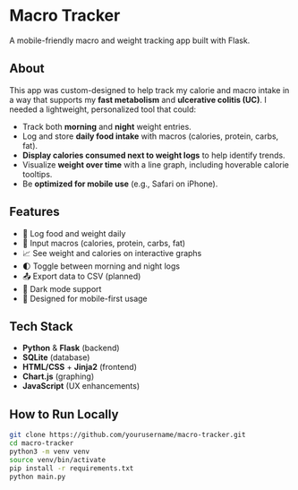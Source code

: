 # Macro Tracker

A mobile-friendly macro and weight tracking app built with Flask.

## About

This app was custom-designed to help track my calorie and macro intake in a way that supports my **fast metabolism** and **ulcerative colitis (UC)**. I needed a lightweight, personalized tool that could:

- Track both **morning** and **night** weight entries.
- Log and store **daily food intake** with macros (calories, protein, carbs, fat).
- **Display calories consumed next to weight logs** to help identify trends.
- Visualize **weight over time** with a line graph, including hoverable calorie tooltips.
- Be **optimized for mobile use** (e.g., Safari on iPhone).

## Features

- 📆 Log food and weight daily
- 🍗 Input macros (calories, protein, carbs, fat)
- 📈 See weight and calories on interactive graphs
- 🌓 Toggle between morning and night logs
- 📤 Export data to CSV (planned)
- 🌙 Dark mode support
- 📱 Designed for mobile-first usage

## Tech Stack

- **Python** & **Flask** (backend)
- **SQLite** (database)
- **HTML/CSS** + **Jinja2** (frontend)
- **Chart.js** (graphing)
- **JavaScript** (UX enhancements)

## How to Run Locally

```bash
git clone https://github.com/yourusername/macro-tracker.git
cd macro-tracker
python3 -m venv venv
source venv/bin/activate
pip install -r requirements.txt
python main.py
